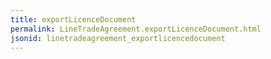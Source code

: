 ```yaml
---
title: exportLicenceDocument
permalink: LineTradeAgreement.exportLicenceDocument.html
jsonid: linetradeagreement_exportlicencedocument
---
```


